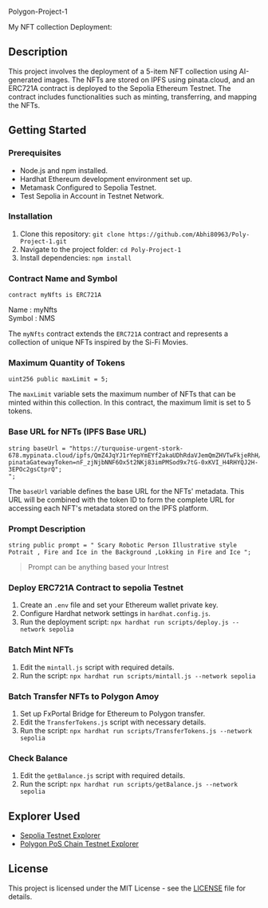Polygon-Project-1

My NFT collection Deployment:

## Description

This project involves the deployment of a 5-item NFT collection using  AI-generated images. The NFTs are stored on IPFS using pinata.cloud, and an ERC721A contract is deployed to the Sepolia Ethereum Testnet. The contract includes functionalities such as minting, transferring, and mapping the NFTs.

## Getting Started

### Prerequisites

* Node.js and npm installed.
* Hardhat Ethereum development environment set up.
* Metamask Configured to Sepolia Testnet.
* Test Sepolia in Account in Testnet Network.

### Installation

1. Clone this repository: `git clone https://github.com/Abhi80963/Poly-Project-1.git`
2. Navigate to the project folder: `cd Poly-Project-1`
3. Install dependencies: `npm install`

### Contract Name and Symbol

```solidity
contract myNfts is ERC721A
```
Name : myNfts  
Symbol : NMS 

The `myNfts` contract extends the `ERC721A` contract and represents a collection of unique NFTs inspired by the Si-Fi Movies.

### Maximum Quantity of Tokens

```solidity
uint256 public maxLimit = 5;
```

The `maxLimit` variable sets the maximum number of NFTs that can be minted within this collection. In this contract, the maximum limit is set to 5 tokens.

### Base URL for NFTs (IPFS Base URL)

```solidity
string baseUrl = "https://turquoise-urgent-stork-678.mypinata.cloud/ipfs/QmZ4JqYJ1rYepYmEYf2akaUDhRdaVJemQmZHVTwFkjeRhH/?pinataGatewayToken=nF_zjNjbNNF6Ox5t2NKj83imPMSod9x7tG-0xKVI_H4RHYQJ2H-3EPOc2gsCtprQ";
";
```

The `baseUrl` variable defines the base URL for the NFTs' metadata. This URL will be combined with the token ID to form the complete URL for accessing each NFT's metadata stored on the IPFS platform.

### Prompt Description

```solidity
string public prompt = " Scary Robotic Person Illustrative style  Potrait , Fire and Ice in the Background ,Lokking in Fire and Ice ";
```
> Prompt can be anything based your Intrest 

### Deploy ERC721A Contract to sepolia Testnet

1. Create an `.env` file and set your Ethereum wallet private key.
2. Configure Hardhat network settings in `hardhat.config.js`.
3. Run the deployment script: `npx hardhat run scripts/deploy.js --network sepolia`

### Batch Mint NFTs

1. Edit the `mintall.js` script with required details.
2. Run the script: `npx hardhat run scripts/mintall.js --network sepolia`

### Batch Transfer NFTs to Polygon Amoy

1. Set up FxPortal Bridge for Ethereum to Polygon transfer.
2. Edit the `TransferTokens.js` script with necessary details.
3. Run the script: `npx hardhat run scripts/TransferTokens.js --network sepolia`

### Check Balance 
1. Edit the `getBalance.js` script with required details.
2. Run the script: `npx hardhat run scripts/getBalance.js --network sepolia`

## Explorer Used
- [Sepolia Testnet Explorer](https://sepolia.etherscan.io)
- [Polygon PoS Chain Testnet Explorer](https://amoy.polygonscan.com)

## License

This project is licensed under the MIT License - see the [LICENSE](LICENSE) file for details.
